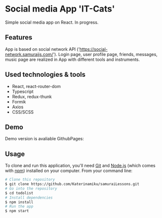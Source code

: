 # Social media App 'IT-Cats'

Simple social media app on React. In progress.

## Features

App is based on social network API ('https://social-network.samuraijs.com/').
Login page, user profile page, friends, messages, music page are realized in App with different tools and instruments.

## Used technologies & tools

- React, react-router-dom 
- Typescript
- Redux, redux-thunk
- Formik
- Axios
- CSS/SCSS

## Demo

Demo version is avaliable
GithubPages:  

## Usage

To clone and run this application, you'll need [Git](https://git-scm.com) and [Node.js](https://nodejs.org/en/download/) (which comes with [npm](http://npmjs.com)) installed on your computer. From your command line:

```bash
# Clone this repository
$ git clone https://github.com/Katerinamiku/samuraiLessons.git
# Go into the repository
$ cd todolist
# Install dependencies
$ npm install
# Run the app
$ npm start
```
